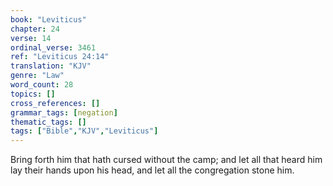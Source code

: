 ```yaml
---
book: "Leviticus"
chapter: 24
verse: 14
ordinal_verse: 3461
ref: "Leviticus 24:14"
translation: "KJV"
genre: "Law"
word_count: 28
topics: []
cross_references: []
grammar_tags: [negation]
thematic_tags: []
tags: ["Bible","KJV","Leviticus"]
---
```

Bring forth him that hath cursed without the camp; and let all that heard him lay their hands upon his head, and let all the congregation stone him.
